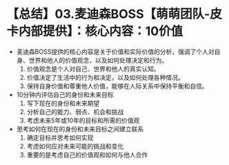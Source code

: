 # 【总结】03.麦迪森BOSS【萌萌团队-皮卡内部提供】：核心内容：10价值

-   麦迪森BOSS提供的核心内容是关于价值和实际价值的分析，强调了个人对自身、世界和他人的价值观念，以及如何处理决定和行为。
    1.  价值观念是个人对自己、世界和他人的真实认知。
    2.  价值决定了生活中的行为和决定，以及如何处理各种情况。
    3.  保持自身价值和尊重他人价值，能够在人际关系中保持平衡和自信。
-   10分钟内评估自己的身份和未来目标
    1.  写下现在的身份和未来期望
    2.  分析自己的能力、弱点、机会和挑战
    3.  考虑未来5年或10年的目标和所需的价值观
-   思考如何在现在的身份和未来目标之间建立联系
    1.  确定目标并思考如何实现
    2.  考虑如何应对未来可能的挑战和变化
    3.  重要的是考虑自己的价值观和如何与他人合作